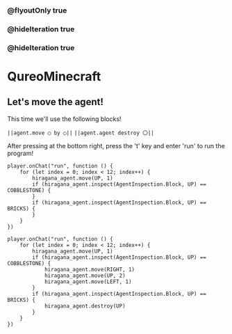 ### @flyoutOnly true
### @hideIteration true
### @hideIteration true
# QureoMinecraft

## Let's move the agent!

This time we'll use the following blocks!

``||agent.move ◯ by ◯||``
``||agent.agent destroy 〇||``


After pressing [](https://raw.githubusercontent.com/camp-minecraft/TechkidsCampTutorial/master/images/playbutton.png) at the bottom right, press the 't' key and enter 'run' to run the program!

```template
player.onChat("run", function () {
    for (let index = 0; index < 12; index++) {
        hiragana_agent.move(UP, 1)
        if (hiragana_agent.inspect(AgentInspection.Block, UP) == COBBLESTONE) {
        }
        if (hiragana_agent.inspect(AgentInspection.Block, UP) == BRICKS) {
        }
    }
})
```
```ghost
player.onChat("run", function () {
    for (let index = 0; index < 12; index++) {
        hiragana_agent.move(UP, 1)
        if (hiragana_agent.inspect(AgentInspection.Block, UP) == COBBLESTONE) {
            hiragana_agent.move(RIGHT, 1)
            hiragana_agent.move(UP, 2)
            hiragana_agent.move(LEFT, 1)
        }
        if (hiragana_agent.inspect(AgentInspection.Block, UP) == BRICKS) {
            hiragana_agent.destroy(UP)
        }
    }
})
```